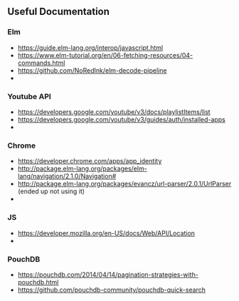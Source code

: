 
## Useful Documentation

### Elm
- https://guide.elm-lang.org/interop/javascript.html
- https://www.elm-tutorial.org/en/06-fetching-resources/04-commands.html
- https://github.com/NoRedInk/elm-decode-pipeline
- 

### Youtube API
- https://developers.google.com/youtube/v3/docs/playlistItems/list
- https://developers.google.com/youtube/v3/guides/auth/installed-apps 
- 

### Chrome
- https://developer.chrome.com/apps/app_identity
- http://package.elm-lang.org/packages/elm-lang/navigation/2.1.0/Navigation#
- http://package.elm-lang.org/packages/evancz/url-parser/2.0.1/UrlParser (ended up not using it)
- 

### JS
- https://developer.mozilla.org/en-US/docs/Web/API/Location
- 

### PouchDB
- https://pouchdb.com/2014/04/14/pagination-strategies-with-pouchdb.html
- https://github.com/pouchdb-community/pouchdb-quick-search
